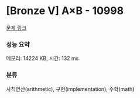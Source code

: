 # [Bronze V] A×B - 10998 

[문제 링크](https://www.acmicpc.net/problem/10998) 

### 성능 요약

메모리: 14224 KB, 시간: 132 ms

### 분류

사칙연산(arithmetic), 구현(implementation), 수학(math)


